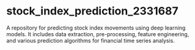 # stock_index_prediction_2331687
A repository for predicting stock index movements using deep learning models. It includes data extraction, pre-processing, feature engineering, and various prediction algorithms for financial time series analysis.
